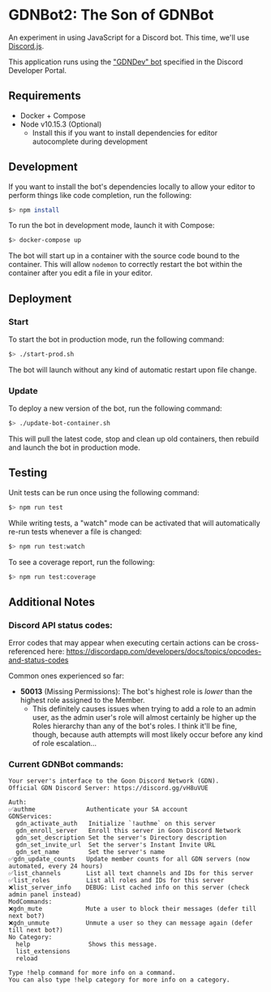 # GDNBot2: The Son of GDNBot

An experiment in using JavaScript for a Discord bot. This time, we'll use [Discord.js](https://discord.js.org/#/docs/main/stable/general/welcome).

This application runs using the ["GDNDev" bot](https://discordapp.com/developers/applications/347212481367638027/bots) specified in the Discord Developer Portal.

## Requirements

- Docker + Compose
- Node v10.15.3 (Optional)
  - Install this if you want to install dependencies for editor autocomplete during development

## Development

If you want to install the bot's dependencies locally to allow your editor to perform things like code completion, run the following:

```sh
$> npm install
```

To run the bot in development mode, launch it with Compose:

```sh
$> docker-compose up
```

The bot will start up in a container with the source code bound to the container. This will allow `nodemon` to correctly restart the bot within the container after you edit a file in your editor.

## Deployment

### Start

To start the bot in production mode, run the following command:

```sh
$> ./start-prod.sh
```

The bot will launch without any kind of automatic restart upon file change.

### Update

To deploy a new version of the bot, run the following command:

```sh
$> ./update-bot-container.sh
```

This will pull the latest code, stop and clean up old containers, then rebuild and launch the bot in production mode.

## Testing

Unit tests can be run once using the following command:

```sh
$> npm run test
```

While writing tests, a "watch" mode can be activated that will automatically re-run tests whenever a file is changed:

```sh
$> npm run test:watch
```

To see a coverage report, run the following:

```sh
$> npm run test:coverage
```

## Additional Notes

### Discord API status codes:

Error codes that may appear when executing certain actions can be cross-referenced here: https://discordapp.com/developers/docs/topics/opcodes-and-status-codes

Common ones experienced so far:

- **50013** (Missing Permissions): The bot's highest role is _lower_ than the highest role assigned to the Member.
    - This definitely causes issues when trying to add a role to an admin user, as the admin user's role will almost certainly be higher up the Roles hierarchy than any of the bot's roles. I think it'll be fine, though, because auth attempts will most likely occur before any kind of role escalation...

### Current GDNBot commands:

```
Your server's interface to the Goon Discord Network (GDN).
Official GDN Discord Server: https://discord.gg/vH8uVUE

Auth:
✅authme              Authenticate your SA account
GDNServices:
  gdn_activate_auth   Initialize `!authme` on this server
  gdn_enroll_server   Enroll this server in Goon Discord Network
  gdn_set_description Set the server's Directory description
  gdn_set_invite_url  Set the server's Instant Invite URL
  gdn_set_name        Set the server's name
✅gdn_update_counts   Update member counts for all GDN servers (now automated, every 24 hours)
✅list_channels       List all text channels and IDs for this server
✅list_roles          List all roles and IDs for this server
❌list_server_info    DEBUG: List cached info on this server (check admin panel instead)
ModCommands:
❌gdn_mute            Mute a user to block their messages (defer till next bot?)
❌gdn_unmute          Unmute a user so they can message again (defer till next bot?)
​No Category:
  help                Shows this message.
  list_extensions
  reload

Type !help command for more info on a command.
You can also type !help category for more info on a category.
```
